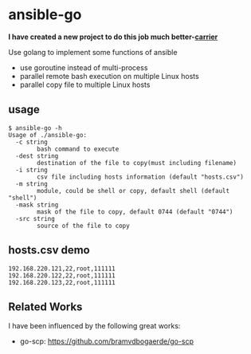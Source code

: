 # ansible-go
**I have created a new project to do this job much better-[carrier](https://github.com/yngwiewang/carrier)**

Use golang to implement some functions of ansible

- use goroutine instead of multi-process
- parallel remote bash execution on multiple Linux hosts
- parallel copy file to multiple Linux hosts

## usage
```shell script
$ ansible-go -h
Usage of ./ansible-go:
  -c string
        bash command to execute
  -dest string
        destination of the file to copy(must including filename)
  -i string
        csv file including hosts information (default "hosts.csv")
  -m string
        module, could be shell or copy, default shell (default "shell")
  -mask string
        mask of the file to copy, default 0744 (default "0744")
  -src string
        source of the file to copy
```

## hosts.csv demo
```
192.168.220.121,22,root,111111
192.168.220.122,22,root,111111
192.168.220.123,22,root,111111
```

## Related Works
I have been influenced by the following great works:
- go-scp: https://github.com/bramvdbogaerde/go-scp
